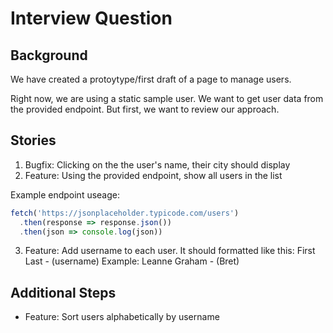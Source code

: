 # Interview Question

## Background

We have created a protoytype/first draft of a page to manage users.

Right now, we are using a static sample user. We want to get user data from the provided endpoint. But first, we want to review our approach.

## Stories

1. Bugfix: Clicking on the the user's name, their city should display
2. Feature: Using the provided endpoint, show all users in the list

Example endpoint useage:

```js
fetch('https://jsonplaceholder.typicode.com/users')
  .then(response => response.json())
  .then(json => console.log(json))
```

3. Feature: Add username to each user.
   It should formatted like this: First Last - (username)
   Example: Leanne Graham - (Bret)

## Additional Steps

- Feature: Sort users alphabetically by username
